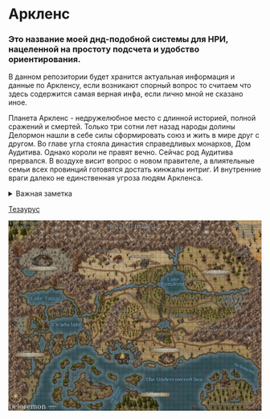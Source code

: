 # Аркленс
### Это название моей днд-подобной системы для НРИ, нацеленной на простоту подсчета и удобство ориентирования. 
В данном репозитории будет хранится актуальная информация и данные по Аркленсу, если возникают спорный вопрос то считаем что здесь содержится самая верная инфа, если лично мной не сказано иное.

Планета Аркленс - недружелюбное место с длинной историей, полной сражений и смертей. Только три сотни лет назад народы долины Делормон нашли в себе
силы сформировать союз и жить в мире друг с другом. Во главе угла стояла династия справедливых монархов, Дом Аудитива. Однако короли не правят вечно.
Сейчас род Аудитива прервался. В воздухе висит вопрос о новом правителе, а влиятельные семьи всех провинций готовятся достать кинжалы интриг.
И внутренние враги далеко не единственная угроза людям Аркленса.

<details>
<summary>Важная заметка</summary>
Для часто используемых понятий я использую эмоджи, так как это уменьшает объемы текста и делает его нагляднее. Для таких сокращений есть специальный файл ↓
</details>

[Тезаурус](https://github.com/MindHardt/Arklens-guides/blob/main/Тезаурус.md)  

![Карта Аркленса](./Галерея/map.jpg)
